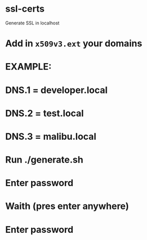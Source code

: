 # ssl-certs
Generate SSL in localhost

# Add in `x509v3.ext` your domains
# EXAMPLE: 
# DNS.1 = developer.local
# DNS.2 = test.local
# DNS.3 = malibu.local

# Run ./generate.sh
# Enter password
# Waith (pres enter anywhere)
# Enter password 
